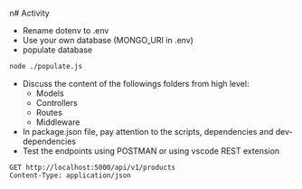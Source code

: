n# Activity

- Rename dotenv to .env
- Use your own database (MONGO_URI in .env)
- populate database

```sh
node ./populate.js
```

- Discuss the content of the followings folders from high level:
  - Models
  - Controllers
  - Routes
  - Middleware
- In package.json file, pay attention to the scripts, dependencies and dev-dependencies
- Test the endpoints using POSTMAN or using vscode REST extension

```http
GET http://localhost:5000/api/v1/products
Content-Type: application/json
```
